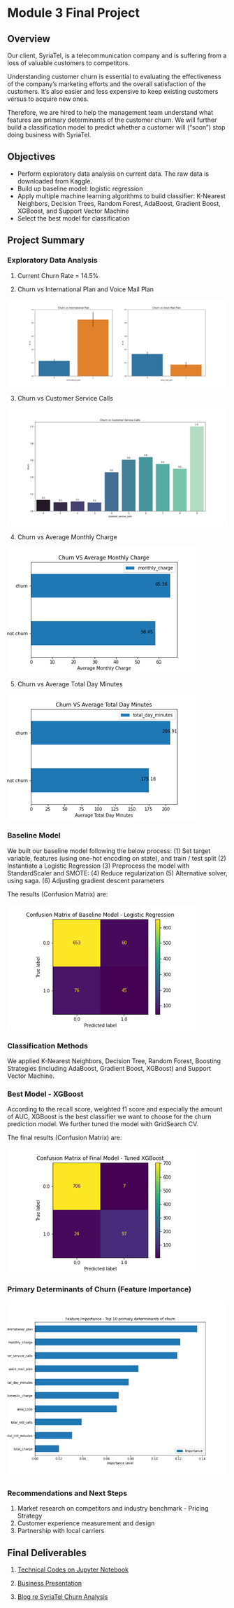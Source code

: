 
# Module 3 Final Project


## Overview 

Our client, SyriaTel, is a telecommunication company and is suffering from a loss of valuable customers to competitors.

Understanding customer churn is essential to evaluating the effectiveness of the company’s marketing efforts and the overall satisfaction of the customers. It’s also easier and less expensive to keep existing customers versus to acquire new ones.

Therefore, we are hired to help the management team understand what features are primary determinants of the customer churn. We will further build a classification model to predict whether a customer will (“soon”) stop doing business with SyriaTel.


## Objectives

- Perform exploratory data analysis on current data. The raw data is downloaded from Kaggle.
- Build up baseline model: logistic regression
- Apply multiple machine learning algorithms to build classifier: K-Nearest Neighbors, Decision Trees, Random Forest, AdaBoost, Gradient Boost, XGBoost, and Support Vector Machine
- Select the best model for classification


## Project Summary

### Exploratory Data Analysis

1. Current Churn Rate = 14.5%

2. Churn vs International Plan and Voice Mail Plan

![](https://github.com/carlearn/dsc-mod-3-project-v2-1/blob/master/charts/churn%20vs%20intl%20plan%20and%20voice%20mail%20plan.png)

3. Churn vs Customer Service Calls

![](https://github.com/carlearn/dsc-mod-3-project-v2-1/blob/master/charts/churn%20vs%20customer%20service%20calls.png)

4. Churn vs Average Monthly Charge

![](https://github.com/carlearn/dsc-mod-3-project-v2-1/blob/master/charts/churn%20vs%20average%20monthly%20charge.png)

5. Churn vs Average Total Day Minutes

![](https://github.com/carlearn/dsc-mod-3-project-v2-1/blob/master/charts/churn%20vs%20average%20total%20day%20minutes.png)


### Baseline Model

We built our baseline model following the below process:
(1) Set target variable, features (using one-hot encoding on state), and train / test split
(2) Instantiate a Logistic Regression
(3) Preprocess the model with StandardScaler and SMOTE:
(4) Reduce regularization
(5) Alternative solver, using saga.
(6) Adjusting gradient descent parameters

The results (Confusion Matrix) are:

![](https://github.com/carlearn/dsc-mod-3-project-v2-1/blob/master/charts/Confusion%20Matrix%20of%20Baseline%20Model%20-%20Logistic%20Regression.png)


### Classification Methods

We applied K-Nearest Neighbors, Decision Tree, Random Forest, Boosting Strategies (including AdaBoost, Gradient Boost, XGBoost) and Support Vector Machine.


### Best Model - XGBoost

According to the recall score, weighted f1 score and especially the amount of AUC, XGBoost is the best classifier we want to choose for the churn prediction model. We further tuned the model with GridSearch CV.

The final results (Confusion Matrix) are:

![](https://github.com/carlearn/dsc-mod-3-project-v2-1/blob/master/charts/Confusion%20Matrix%20of%20Final%20Model%20-%20Tuned%20XGBoost.png)


### Primary Determinants of Churn (Feature Importance)

![](https://github.com/carlearn/dsc-mod-3-project-v2-1/blob/master/charts/Feature%20Importance%20-%20Top%2010%20primary%20determinants%20of%20churn.png)


### Recommendations and Next Steps

1. Market research on competitors and industry benchmark - Pricing Strategy
2. Customer experience measurement and design
3. Partnership with local carriers


## Final Deliverables

1. [Technical Codes on Jupyter Notebook](https://github.com/carlearn/dsc-mod-3-project-v2-1/blob/master/student.ipynb)

2. [Business Presentation](https://github.com/carlearn/dsc-mod-3-project-v2-1/blob/master/SyriaTel%20Churn%20Analysis.pdf)

3. [Blog re SyriaTel Churn Analysis](https://medium.com/@carrielearn/syriatel-churn-analysis-bc2de1574968)


